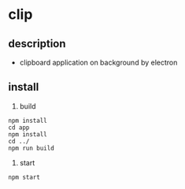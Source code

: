 # clip

## description

* clipboard application on background by electron

## install

1. build
```
npm install
cd app
npm install
cd ../
npm run build
```
1. start
```
npm start
```
